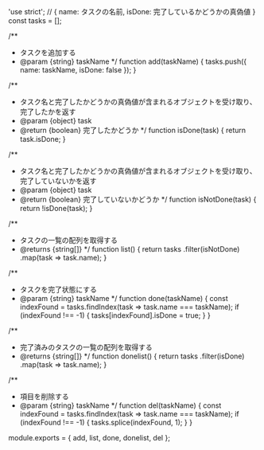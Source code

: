 'use strict';
// { name: タスクの名前, isDone: 完了しているかどうかの真偽値 }
const tasks = [];

/**
 * タスクを追加する
 * @param {string} taskName
 */
function add(taskName) {
  tasks.push({ name: taskName, isDone: false });
}

/**
 * タスク名と完了したかどうかの真偽値が含まれるオブジェクトを受け取り、完了したかを返す
 * @param {object} task
 * @return {boolean} 完了したかどうか
 */
function isDone(task) {
  return task.isDone;
}

/**
 * タスク名と完了したかどうかの真偽値が含まれるオブジェクトを受け取り、完了していないかを返す
 * @param {object} task
 * @return {boolean} 完了していないかどうか
 */
function isNotDone(task) {
  return !isDone(task);
}

/**
 * タスクの一覧の配列を取得する
 * @returns {string[]}
 */
function list() {
  return tasks
    .filter(isNotDone)
    .map(task => task.name);
}

/**
 * タスクを完了状態にする
 * @param {string} taskName
 */
function done(taskName) {
  const indexFound = tasks.findIndex(task => task.name === taskName);
  if (indexFound !== -1) {
    tasks[indexFound].isDone = true;
  }
}

/**
 * 完了済みのタスクの一覧の配列を取得する
 * @returns {string[]}
 */
function donelist() {
  return tasks
    .filter(isDone)
    .map(task => task.name);
}

/**
 * 項目を削除する
 * @param {string} taskName
 */
function del(taskName) {
  const indexFound = tasks.findIndex(task => task.name === taskName);
  if (indexFound !== -1) {
    tasks.splice(indexFound, 1);
  }
}

module.exports = {
  add,
  list,
  done,
  donelist,
  del
};
